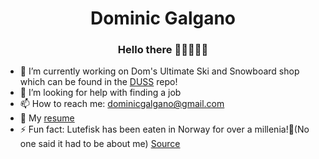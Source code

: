 <h1 align="center"><strong>Dominic Galgano</strong></h1>
<h3 align="center">Hello there 🦾🦾🤖🦾🦾</h3>

<!--
**The1Dominater/The1Dominater** is a ✨ _special_ ✨ repository because its `README.md` (this file) appears on your GitHub profile.
-->

- 🔭 I’m currently working on Dom's Ultimate Ski and Snowboard shop which can be found in the [DUSS](https://github.com/The1Dominater/DUSS) repo!
- 🤔 I’m looking for help with finding a job
- 📫 How to reach me: dominicgalgano@gmail.com
- 📜 My [resume](https://the1dominater.github.io/MyWebsite/resume.html)
- ⚡ Fun fact: Lutefisk has been eaten in Norway for over a millenia!🤮(No one said it had to be about me) [Source](https://ingebretsens-blog.com/eating-fish-the-scandinavian-way/)
